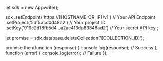 let sdk = new Appwrite();

sdk
    .setEndpoint('https://[HOSTNAME_OR_IP]/v1') // Your API Endpoint
    .setProject('5df5acd0d48c2') // Your project ID
    .setKey('919c2d18fb5d4...a2ae413da83346ad2') // Your secret API key
;

let promise = sdk.database.deleteCollection('[COLLECTION_ID]');

promise.then(function (response) {
    console.log(response); // Success
}, function (error) {
    console.log(error); // Failure
});
